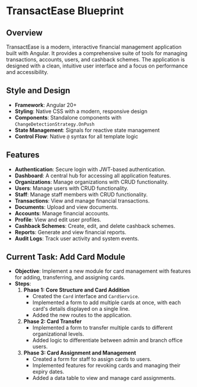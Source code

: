 # TransactEase Blueprint

## Overview

TransactEase is a modern, interactive financial management application built with Angular. It provides a comprehensive suite of tools for managing transactions, accounts, users, and cashback schemes. The application is designed with a clean, intuitive user interface and a focus on performance and accessibility.

## Style and Design

- **Framework**: Angular 20+
- **Styling**: Native CSS with a modern, responsive design
- **Components**: Standalone components with `ChangeDetectionStrategy.OnPush`
- **State Management**: Signals for reactive state management
- **Control Flow**: Native `@` syntax for all template logic

## Features

- **Authentication**: Secure login with JWT-based authentication.
- **Dashboard**: A central hub for accessing all application features.
- **Organizations**: Manage organizations with CRUD functionality.
- **Users**: Manage users with CRUD functionality.
- **Staff**: Manage staff members with CRUD functionality.
- **Transactions**: View and manage financial transactions.
- **Documents**: Upload and view documents.
- **Accounts**: Manage financial accounts.
- **Profile**: View and edit user profiles.
- **Cashback Schemes**: Create, edit, and delete cashback schemes.
- **Reports**: Generate and view financial reports.
- **Audit Logs**: Track user activity and system events.

## Current Task: Add Card Module

- **Objective**: Implement a new module for card management with features for adding, transferring, and assigning cards.
- **Steps**:
  1. **Phase 1: Core Structure and Card Addition**
     - Created the `Card` interface and `CardService`.
     - Implemented a form to add multiple cards at once, with each card's details displayed on a single line.
     - Added the new routes to the application.
  2. **Phase 2: Card Transfer**
     - Implemented a form to transfer multiple cards to different organizational levels.
     - Added logic to differentiate between admin and branch office users.
  3. **Phase 3: Card Assignment and Management**
     - Created a form for staff to assign cards to users.
     - Implemented features for revoking cards and managing their expiry dates.
     - Added a data table to view and manage card assignments.
